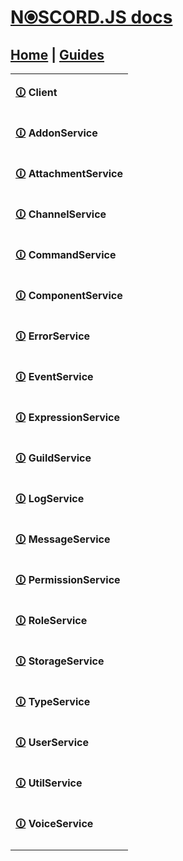 # [N⦿SCORD.JS docs](https://youtu.be/dQw4w9WgXcQ)
## [Home](https://github.com/paishee/noscord.js/wiki) | [Guides](https://github.com/paishee/noscord.js/wiki/Guides)


[comment]: <> (hub buttons)
<table>

<tr><td>

[comment]: <> (client)
<b> [🛈](https://github.com/paishee/noscord.js/wiki/Client) Client </b>
</td></tr><tr><td>

[comment]: <> (addons)
<b> [🛈](https://github.com/paishee/noscord.js/wiki/AddonService) AddonService </b>
</td></tr><tr><td>

[comment]: <> (attatchments)
<b> [🛈](https://github.com/paishee/noscord.js/wiki/AttachmentService) AttachmentService </b>
</td></tr><tr><td>

[comment]: <> (channels)
<b> [🛈](https://github.com/paishee/noscord.js/wiki/ChannelService) ChannelService </b>
</td></tr><tr><td>

[comment]: <> (commands)
<b> [🛈](https://github.com/paishee/noscord.js/wiki/CommandService) CommandService </b>
</td></tr><tr><td>

[comment]: <> (components)
<b> [🛈](https://github.com/paishee/noscord.js/wiki/ComponentService) ComponentService </b>
</td></tr><tr><td>

[comment]: <> (errors)
<b> [🛈](https://github.com/paishee/noscord.js/wiki/ErrorService) ErrorService </b>
</td></tr><tr><td>

[comment]: <> (events)
<b> [🛈](https://github.com/paishee/noscord.js/wiki/EventService) EventService </b>
</td></tr><tr><td>

[comment]: <> (expressions)
<b> [🛈](https://github.com/paishee/noscord.js/wiki/ExpressionService) ExpressionService </b>
</td></tr><tr><td>

[comment]: <> (guilds)
<b> [🛈](https://github.com/paishee/noscord.js/wiki/GuildService) GuildService </b>
</td></tr><tr><td>

[comment]: <> (logs)
<b> [🛈](https://github.com/paishee/noscord.js/wiki/LogService) LogService </b>
</td></tr><tr><td>

[comment]: <> (messages)
<b> [🛈](https://github.com/paishee/noscord.js/wiki/MessageService) MessageService </b>
</td></tr><tr><td>

[comment]: <> (perms)
<b> [🛈](https://github.com/paishee/noscord.js/wiki/PermissionService) PermissionService </b>
</td></tr><tr><td>

[comment]: <> (roles)
<b> [🛈](https://github.com/paishee/noscord.js/wiki/RoleService) RoleService </b>
</td></tr><tr><td>

[comment]: <> (stores)
<b> [🛈](https://github.com/paishee/noscord.js/wiki/StorageService) StorageService </b>
</td></tr><tr><td>

[comment]: <> (types)
<b> [🛈](https://github.com/paishee/noscord.js/wiki/TypeService) TypeService </b>
</td></tr><tr><td>

[comment]: <> (users)
<b> [🛈](https://github.com/paishee/noscord.js/wiki/UserService) UserService </b>
</td></tr><tr><td>

[comment]: <> (util)
<b> [🛈](https://github.com/paishee/noscord.js/wiki/UtilService) UtilService </b>
</td></tr><tr><td>

[comment]: <> (voice)
<b> [🛈](https://github.com/paishee/noscord.js/wiki/VoiceService) VoiceService </b>
</td></tr><tr><td>

</table>

<br>